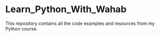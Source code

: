 # Learn_Python_With_Wahab
This repository contains all the code examples and resources from my Python course.
